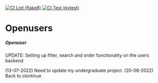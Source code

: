 [![CI Lint (flake8)](https://github.com/realestKMA/openuserdata/actions/workflows/lint.yml/badge.svg)](https://github.com/realestKMA/openuserdata/actions/workflows/lint.yml)
[![CI Test (pytest)](https://github.com/realestKMA/openuserdata/actions/workflows/test.yml/badge.svg)](https://github.com/realestKMA/openuserdata/actions/workflows/test.yml)

# Openusers
##### Openuser

UPDATE: Setting up filter, search and order functionality on the users backend

(13-07-2022) Need to update my undergraduate project.
(20-08-2022) Back to clontinue